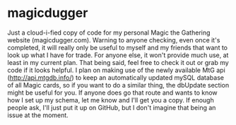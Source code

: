 magicdugger
===========

Just a cloud-i-fied copy of code for my personal Magic the Gathering website (magicdugger.com).  Warning to anyone checking, even once it's completed, it will really only be useful to myself and my friends that want to look up what I have for trade.  For anyone else, it won't provide much use, at least in my current plan.  That being said, feel free to check it out or grab my code if it looks helpful.  I plan on making use of the newly available MtG api (http://api.mtgdb.info/) to keep an automatically updated mySQL database of all Magic cards, so if you want to do a similar thing, the dbUpdate section might be useful for you.  If anyone does go that route and wants to know how I set up my schema, let me know and I'll get you a copy.  If enough people ask, I'll just put it up on GitHub, but I don't imagine that being an issue at the moment.
